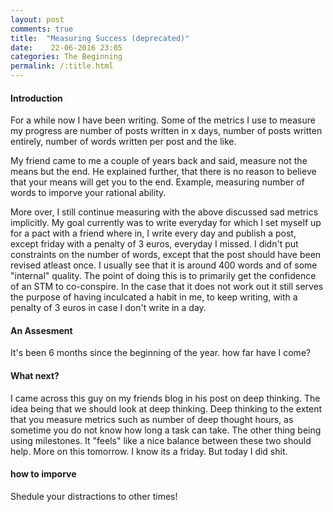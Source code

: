 ```yaml
---
layout: post
comments: true
title:  "Measuring Success (deprecated)"
date:    22-06-2016	23:05
categories: The Beginning
permalink: /:title.html
---
```


#### Introduction

For a while now I have been writing. Some of the metrics I use to measure my progress are number of posts written in x days, number of posts written entirely, number of words written per post and the like.

My friend came to me a couple of years back and said, measure not the means but the end. He explained further, that there is no reason to believe that your means will get you to the end. Example, measuring number of words to imporve your rational ability.

More over, I still continue measuring with the above discussed sad metrics implicitly. My goal currently was to write everyday for which I set myself up for a pact with a friend where in, I write every day and publish a post, except friday with a penalty of 3 euros, everyday I missed. I didn't put constraints on the number of words, except that the post should have been revised atleast once. I usually see that it is around 400 words and of some "internal" quality. The point of doing this is to primarily get the confidence of an STM to co-conspire. In the case that it does not work out it still serves the purpose of having inculcated a habit in me, to keep writing, with a penalty of 3 euros in case I don't write in a day.

#### An Assesment
It's been 6 months since the beginning of the year. how far have I come? 

#### What next?

I came across this guy on my friends blog in his post on deep thinking. The idea being that we should look at deep thinking. Deep thinking to the extent that you measure metrics such as number of deep thought hours, as sometime you do not know how long a task can take. The other thing being using milestones. It "feels" like a nice balance between these two should help. More on this tomorrow. I know its a friday. But today I did shit.

#### how to imporve

Shedule your distractions to other times!
